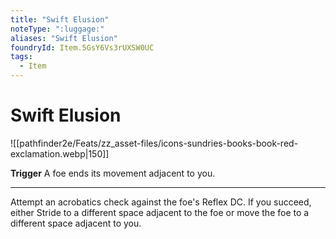 ```yaml
---
title: "Swift Elusion"
noteType: ":luggage:"
aliases: "Swift Elusion"
foundryId: Item.5GsY6Vs3rUXSW0UC
tags:
  - Item
---
```


# Swift Elusion
![[pathfinder2e/Feats/zz_asset-files/icons-sundries-books-book-red-exclamation.webp|150]]

**Trigger** A foe ends its movement adjacent to you.

* * *

Attempt an acrobatics check against the foe's Reflex DC. If you succeed, either Stride to a different space adjacent to the foe or move the foe to a different space adjacent to you.
